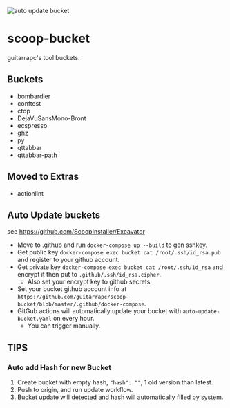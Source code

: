 ![auto update bucket](https://github.com/guitarrapc/scoop-bucket/workflows/auto%20update%20bucket/badge.svg)

# scoop-bucket

guitarrapc's tool buckets.

## Buckets

* bombardier
* conftest
* ctop
* DejaVuSansMono-Bront
* ecspresso
* ghz
* py
* qttabbar
* qttabbar-path

## Moved to Extras

* actionlint

## Auto Update buckets

see https://github.com/ScoopInstaller/Excavator

* Move to .github and run `docker-compose up --build` to gen sshkey.
* Get public key `docker-compose exec bucket cat /root/.ssh/id_rsa.pub` and register to your github account.
* Get private key `docker-compose exec bucket cat /root/.ssh/id_rsa` and encrypt it then put to `.github/.ssh/id_rsa.cipher`.
    * Also set your encrypt key to github secrets.
* Set your bucket github account info at `https://github.com/guitarrapc/scoop-bucket/blob/master/.github/docker-compose`.
* GitGub actions will automatically update your bucket with `auto-update-bucket.yaml` on every hour.
    * You can trigger manually.

## TIPS

### Auto add Hash for new Bucket

1. Create bucket with empty hash, `"hash": ""`, 1 old version than latest.
1. Push to origin, and run update workflow.
1. Bucket update will detected and hash will automatically filled by system.

